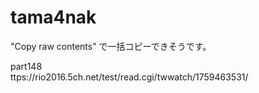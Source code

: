 # tama4nak

"Copy raw contents" で一括コピーできそうです。


part148    
ttps://rio2016.5ch.net/test/read.cgi/twwatch/1759463531/
